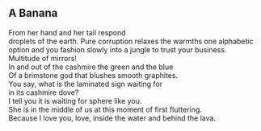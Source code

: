 A Banana
--------
From her hand and her tail respond  
droplets of the earth. Pure corruption relaxes the warmths one alphabetic option and you fashion slowly into a jungle to trust your business.  
Multitude of mirrors!  
In and out of the cashmire the green and the blue  
Of a brimstone god that blushes smooth graphites.  
You say, what is the laminated sign waiting for  
in its cashmire dove?  
I tell you it is waiting for sphere like you.  
She is in the middle of us at this moment of first fluttering.  
Because I love you, love, inside the water and behind the lava.  
